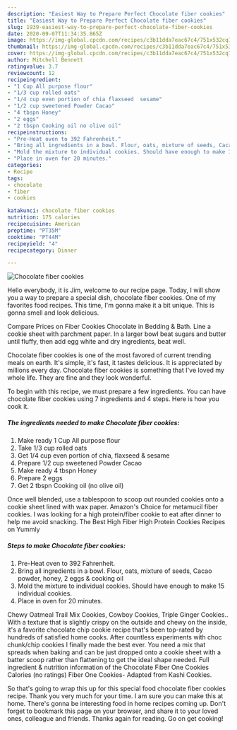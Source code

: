 ```yaml
---
description: "Easiest Way to Prepare Perfect Chocolate fiber cookies"
title: "Easiest Way to Prepare Perfect Chocolate fiber cookies"
slug: 1939-easiest-way-to-prepare-perfect-chocolate-fiber-cookies
date: 2020-09-07T11:34:35.865Z
image: https://img-global.cpcdn.com/recipes/c3b11dda7eac67c4/751x532cq70/chocolate-fiber-cookies-recipe-main-photo.jpg
thumbnail: https://img-global.cpcdn.com/recipes/c3b11dda7eac67c4/751x532cq70/chocolate-fiber-cookies-recipe-main-photo.jpg
cover: https://img-global.cpcdn.com/recipes/c3b11dda7eac67c4/751x532cq70/chocolate-fiber-cookies-recipe-main-photo.jpg
author: Mitchell Bennett
ratingvalue: 3.7
reviewcount: 12
recipeingredient:
- "1 Cup All purpose flour"
- "1/3 cup rolled oats"
- "1/4 cup even portion of chia flaxseed  sesame"
- "1/2 cup sweetened Powder Cacao"
- "4 tbspn Honey"
- "2 eggs"
- "2 tbspn Cooking oil no olive oil"
recipeinstructions:
- "Pre-Heat oven to 392 Fahrenheit."
- "Bring all ingredients in a bowl. Flour, oats, mixture of seeds, Cacao powder, honey, 2 eggs &amp; cooking oil"
- "Mold the mixture to individual cookies. Should have enough to make 15 individual cookies."
- "Place in oven for 20 minutes."
categories:
- Recipe
tags:
- chocolate
- fiber
- cookies

katakunci: chocolate fiber cookies 
nutrition: 175 calories
recipecuisine: American
preptime: "PT35M"
cooktime: "PT44M"
recipeyield: "4"
recipecategory: Dinner

---
```



![Chocolate fiber cookies](https://img-global.cpcdn.com/recipes/c3b11dda7eac67c4/751x532cq70/chocolate-fiber-cookies-recipe-main-photo.jpg)

Hello everybody, it is Jim, welcome to our recipe page. Today, I will show you a way to prepare a special dish, chocolate fiber cookies. One of my favorites food recipes. This time, I'm gonna make it a bit unique. This is gonna smell and look delicious.

Compare Prices on Fiber Cookies Chocolate in Bedding &amp; Bath. Line a cookie sheet with parchment paper. In a larger bowl beat sugars and butter until fluffy, then add egg white and dry ingredients, beat well.

Chocolate fiber cookies is one of the most favored of current trending meals on earth. It's simple, it's fast, it tastes delicious. It is appreciated by millions every day. Chocolate fiber cookies is something that I've loved my whole life. They are fine and they look wonderful.


To begin with this recipe, we must prepare a few ingredients. You can have chocolate fiber cookies using 7 ingredients and 4 steps. Here is how you cook it.

<!--inarticleads1-->

##### The ingredients needed to make Chocolate fiber cookies:

1. Make ready 1 Cup All purpose flour
1. Take 1/3 cup rolled oats
1. Get 1/4 cup even portion of chia, flaxseed &amp; sesame
1. Prepare 1/2 cup sweetened Powder Cacao
1. Make ready 4 tbspn Honey
1. Prepare 2 eggs
1. Get 2 tbspn Cooking oil (no olive oil)


Once well blended, use a tablespoon to scoop out rounded cookies onto a cookie sheet lined with wax paper. Amazon&#39;s Choice for metamucil fiber cookies. I was looking for a high protein/fiber cookie to eat after dinner to help me avoid snacking. The Best High Fiber High Protein Cookies Recipes on Yummly 

<!--inarticleads2-->

##### Steps to make Chocolate fiber cookies:

1. Pre-Heat oven to 392 Fahrenheit.
1. Bring all ingredients in a bowl. Flour, oats, mixture of seeds, Cacao powder, honey, 2 eggs &amp; cooking oil
1. Mold the mixture to individual cookies. Should have enough to make 15 individual cookies.
1. Place in oven for 20 minutes.


Chewy Oatmeal Trail Mix Cookies, Cowboy Cookies, Triple Ginger Cookies.. With a texture that is slightly crispy on the outside and chewy on the inside, it&#39;s a favorite chocolate chip cookie recipe that&#39;s been top-rated by hundreds of satisfied home cooks. After countless experiments with choc chunk/chip cookies I finally made the best ever. You need a mix that spreads when baking and can be just dropped onto a cookie sheet with a batter scoop rather than flattening to get the ideal shape needed. Full ingredient &amp; nutrition information of the Chocolate Fiber One Cookies Calories (no ratings) Fiber One Cookies- Adapted from Kashi Cookies. 

So that's going to wrap this up for this special food chocolate fiber cookies recipe. Thank you very much for your time. I am sure you can make this at home. There's gonna be interesting food in home recipes coming up. Don't forget to bookmark this page on your browser, and share it to your loved ones, colleague and friends. Thanks again for reading. Go on get cooking!
